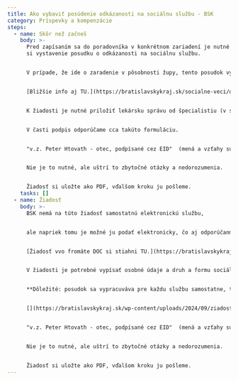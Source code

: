 ```yaml
---
title: Ako vybaviť posúdenie odkázanosti na sociálnu službu - BSK
category: Príspevky a kompenzácie
steps:
  - name: Skôr než začneš
    body: >-
      Pred zapísaním sa do poradovníka v konkrétnom zariadení je nutné vybaviť
      si vystavenie posudku o odkázanosti na sociálnu službu.


      V prípade, že ide o zaradenie v pôsobnosti župy, tento posudok vydáva župa.


      [Bližšie info aj TU.](https://bratislavskykraj.sk/socialne-veci/otazky-a-odpovede/posudenie-odkazanosti-na-socialnu-sluzbu-a-zabezpecenie-poskytovania-socialnej-sluzby/)


      K žiadosti je nutné priložiť lekársku správu od špecialistiu (v súvislosti s autizmom psychiatra) nie staršiu ako 6 mesiacov!!


      V časti podpis odporúčame cca takúto formuláciu.


      "v.z. Peter Htovath - otec, podpísané cez EID"  (mená a vzťahy sú vzorové!!)


      Nie je to nutné, ale uštrí to zbytočné otázky a nedorozumenia.


      Žiadosť si uložte ako PDF, vďalšom kroku ju pošleme.
    tasks: []
  - name: Žiadosť
    body: >-
      BSK nemá na túto žiadosť samostatnú elektronickú službu,


      ale napriek tomu je možné ju podať elektronicky, čo aj odporúčanme.


      [Žiadosť vvo fromáte DOC si stiahni TU.](https://bratislavskykraj.sk/wp-content/uploads/2024/09/ziadost-o-posudenie-odkazanosti-1.doc)


      V žiadosti je potrebné vypísať osobné údaje a druh a formu sociálnej služby.


      **Dôležité: posudok sa vypracuváva pre každu službu samostatne, tzn ak sa chcete hlásiť na špecializované zariadenie aj domov sociálnych služieb, musíte podať dve žiadosti.**[](https://bratislavskykraj.sk/wp-content/uploads/2024/09/ziadost-o-posudenie-odkazanosti-1.doc)


      [](https://bratislavskykraj.sk/wp-content/uploads/2024/09/ziadost-o-posudenie-odkazanosti-1.doc)V časti podpis odporúčame cca takúto formuláciu.


      "v.z. Peter Htovath - otec, podpísané cez EID"  (mená a vzťahy sú vzorové!!)


      Nie je to nutné, ale uštrí to zbytočné otázky a nedorozumenia.


      Žiadosť si uložte ako PDF, vďalšom kroku ju pošleme.
---
```

